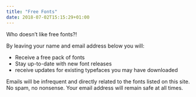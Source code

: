 ```yaml
---
title: "Free Fonts"
date: 2018-07-02T15:15:29+01:00
---
```

Who doesn’t like free fonts?!

By leaving your name and email address below you will:

- Receive a free pack of fonts
- Stay up-to-date with new font releases
- receive updates for existing typefaces you may have downloaded

Emails will be infrequent and directly related to the fonts listed on this site. No spam, no nonsense. Your email address will remain safe at all times.
